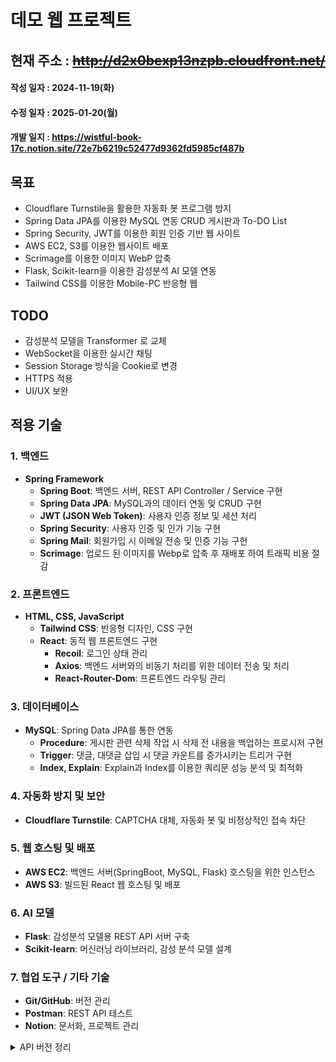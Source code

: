 # 데모 웹 프로젝트
## 현재 주소 : ~~http://d2x0bexp13nzpb.cloudfront.net/~~
#### 작성 일자 : 2024-11-19(화)
#### 수정 일자 : 2025-01-20(월)
#### 개발 일지 : https://wistful-book-17c.notion.site/72e7b6219c52477d9362fd5985cf487b

## 목표
- Cloudflare Turnstile을 활용한 자동화 봇 프로그램 방지
- Spring Data JPA를 이용한 MySQL 연동 CRUD 게시판과 To-DO List
- Spring Security, JWT를 이용한 회원 인증 기반 웹 사이트
- AWS EC2, S3를 이용한 웹사이트 배포
- Scrimage를 이용한 이미지 WebP 압축
- Flask, Scikit-learn을 이용한 감성분석 AI 모델 연동
- Tailwind CSS를 이용한 Mobile-PC 반응형 웹

## TODO
- 감성분석 모델을 Transformer 로 교체
- WebSocket을 이용한 실시간 채팅
- Session Storage 방식을 Cookie로 변경
- HTTPS 적용
- UI/UX 보완

## 적용 기술
### 1. 백엔드
- **Spring Framework**
  - **Spring Boot**: 백엔드 서버, REST API Controller / Service 구현
  - **Spring Data JPA**: MySQL과의 데이터 연동 및 CRUD 구현
  - **JWT (JSON Web Token)**: 사용자 인증 정보 및 세션 처리
  - **Spring Security**: 사용자 인증 및 인가 기능 구현
  - **Spring Mail**: 회원가입 시 이메일 전송 및 인증 기능 구현
  - **Scrimage**: 업로드 된 이미지를 Webp로 압축 후 재배포 하여 트래픽 비용 절감

### 2. 프론트엔드
- **HTML, CSS, JavaScript**
  - **Tailwind CSS**: 반응형 디자인, CSS 구현
  - **React**: 동적 웹 프론트엔드 구현
    - **Recoil**: 로그인 상태 관리
    - **Axios**: 백엔드 서버와의 비동기 처리를 위한 데이터 전송 및 처리
    - **React-Router-Dom**: 프론트엔드 라우팅 관리

### 3. 데이터베이스
- **MySQL**: Spring Data JPA를 통한 연동
  - **Procedure**: 게시판 관련 삭제 작업 시 삭제 전 내용을 백업하는 프로시저 구현
  - **Trigger**: 댓글, 대댓글 삽입 시 댓글 카운트를 증가시키는 트리거 구현
  - **Index, Explain**: Explain과 Index를 이용한 쿼리문 성능 분석 및 최적화

### 4. 자동화 방지 및 보안
- **Cloudflare Turnstile**: CAPTCHA 대체, 자동화 봇 및 비정상적인 접속 차단

### 5. 웹 호스팅 및 배포
- **AWS EC2**: 백앤드 서버(SpringBoot, MySQL, Flask) 호스팅을 위한 인스턴스
- **AWS S3**: 빌드된 React 웹 호스팅 및 배포

### 6. AI 모델
- **Flask**: 감성분석 모델용 REST API 서버 구축
- **Scikit-learn**: 머신러닝 라이브러리, 감성 분석 모델 설계

### 7. 협업 도구 / 기타 기술
- **Git/GitHub**: 버전 관리
- **Postman**: REST API 테스트
- **Notion**: 문서화, 프로젝트 관리

<details>
<summary>API 버전 정리</summary>
<div markdown="1">
#### 백엔드
- **JDK**: 17.0.11
- **Spring Boot**: 3.3.4
- **Scrimage**: 4.3.0
- **Java JWT**: 4.4.0
- **MySQL**: 8.0.39

#### 프론트엔드 
- **React**: 18.2.0
- **Tailwind CSS**: 3.4.14
- **Axios**: 1.7.7
- **Recoil**: 0.7.7
- **React Router Dom**: 6.27.0
</div>
</details>
